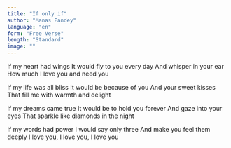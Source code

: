 ```yaml
---
title: "If only if"
author: "Manas Pandey"
language: "en"
form: "Free Verse"
length: "Standard"
image: ""
---
```

If my heart had wings
It would fly to you every day
And whisper in your ear
How much I love you and need you

If my life was all bliss
It would be because of you
And your sweet kisses
That fill me with warmth and delight

If my dreams came true
It would be to hold you forever
And gaze into your eyes
That sparkle like diamonds in the night

If my words had power
I would say only three
And make you feel them deeply
I love you, I love you, I love you